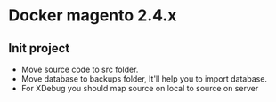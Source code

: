 # Docker magento 2.4.x

## Init project

* Move source code to src folder.
* Move database to backups folder, It'll help you to import database.
* For XDebug you should map source on local to source on server